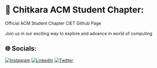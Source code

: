 # 💫 Chitkara ACM Student Chapter:
Official ACM Student Chapter CIET Github Page<br> <br>Join us in our exciting way to explore and advance in world of computing


## 🌐 Socials:
[![Instagram](https://img.shields.io/badge/Instagram-%23E4405F.svg?logo=Instagram&logoColor=white)](https://instagram.com/acmciet) [![LinkedIn](https://img.shields.io/badge/LinkedIn-%230077B5.svg?logo=linkedin&logoColor=white)]([https://linkedin.com/in/Chitkara-ACM-Student-Chapter](https://www.linkedin.com/company/chitkara-acm-student-chapter/mycompany/)) [![Twitter](https://img.shields.io/badge/Twitter-%231DA1F2.svg?logo=Twitter&logoColor=white)](https://twitter.com/AcmChitkara) 



